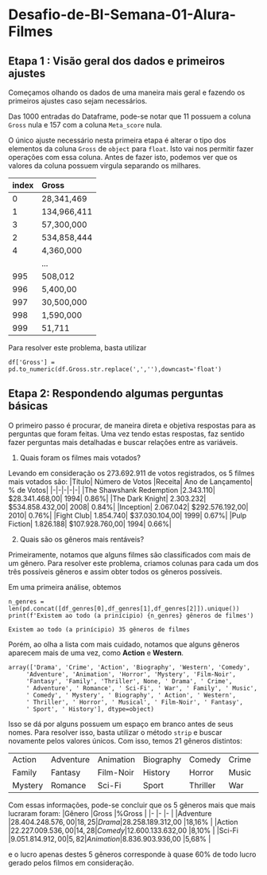 # Desafio-de-BI-Semana-01-Alura-Filmes

## Etapa 1 : Visão geral dos dados e primeiros ajustes

Começamos olhando os dados de uma maneira mais geral e fazendo os primeiros ajustes caso sejam necessários.

Das 1000 entradas do Dataframe, pode-se notar que 11 possuem a coluna `Gross` nula e 157 com a coluna `Meta_score` nula.

O único ajuste necessário nesta primeira etapa é alterar o tipo dos elementos da coluna `Gross` de `object` para `float`. Isto vai nos permitir fazer operações com essa coluna. Antes de fazer isto, podemos ver que os valores da coluna possuem virgula separando os milhares.

| index |Gross     |
| :------------- | :------------- |
|0    | 28,341,469|
|1    | 134,966,411|
|3    | 57,300,000|
|2    | 534,858,444|
|4    | 4,360,000|
|     | ...     |
|995  |	508,012|
|996  |	5,400,00|
|997  |	30,500,000|
|998  |	1,590,000|
|999  |	51,711|

Para resolver este problema, basta utilizar
```
df['Gross'] = pd.to_numeric(df.Gross.str.replace(',',''),downcast='float')
```

## Etapa 2: Respondendo algumas perguntas básicas

O primeiro passo é procurar, de maneira direta e objetiva respostas para as perguntas que foram feitas. Uma vez tendo estas respostas, faz sentido fazer perguntas mais detalhadas e buscar relações entre as variáveis.

1. Quais foram os filmes mais votados?

  Levando em consideração os 273.692.911 de votos registrados, os 5 filmes mais votados são:
  |Título|	Número de Votos	|Receita|	Ano de Lançamento| 	% de Votos|
  |-|-|-|-|-|
  |The Shawshank Redemption	|2.343.110|	$28.341.468,00|	1994|	0.86%|
  |The Dark Knight|	2.303.232|	$534.858.432,00|	2008|	0.84%|
  |Inception|	2.067.042|	$292.576.192,00|	2010|	0.76%|
  |Fight Club|	1.854.740|	$37.030.104,00|	1999|	0.67%|
  |Pulp Fiction|	1.826.188|	$107.928.760,00|	1994|	0.66%|

2. Quais são os gêneros mais rentáveis?

  Primeiramente, notamos que alguns filmes são classificados com mais de um gênero. Para resolver este problema, criamos colunas para cada um dos três possíveis gêneros e assim obter todos os gêneros possíveis.

  Em uma primeira análise, obtemos
  ```
  n_genres = len(pd.concat([df_genres[0],df_genres[1],df_genres[2]]).unique())
  print(f'Existem ao todo (a prinícipio) {n_genres} gêneros de filmes')

  Existem ao todo (a prinícipio) 35 gêneros de filmes
  ```
  Porém, ao olha a lista com mais cuidado, notamos que alguns gêneros aparecem mais de uma vez, como **Action** e **Western**.
  ```
  array(['Drama', 'Crime', 'Action', 'Biography', 'Western', 'Comedy',
       'Adventure', 'Animation', 'Horror', 'Mystery', 'Film-Noir',
       'Fantasy', 'Family', 'Thriller', None, ' Drama', ' Crime',
       ' Adventure', ' Romance', ' Sci-Fi', ' War', ' Family', ' Music',
       ' Comedy', ' Mystery', ' Biography', ' Action', ' Western',
       ' Thriller', ' Horror', ' Musical', ' Film-Noir', ' Fantasy',
       ' Sport', ' History'], dtype=object)
  ```
  Isso se dá por alguns possuem um espaço em branco antes de seus nomes. Para resolver isso, basta utilizar o método `strip` e buscar novamente pelos valores únicos. Com isso, temos 21 gêneros distintos:

  | | | | | | | |
  |-|-|-|-|-|-|-|
  |Action |Adventure  |Animation  |Biography  |Comedy   |Crime  |Drama  |
  |Family |Fantasy    |Film-Noir  |History    |Horror   |Music  |Musical|
  |Mystery|Romance    |Sci-Fi     |Sport      |Thriller |War    |Western|

  Com essas informações, pode-se concluir que os 5 gêneros mais que mais lucraram foram:
  |Gênero |Gross	|%Gross |
  |-  |-  |-  |
  |Adventure   |$28.404.248.576,00 |18,25%  |
	|Drama       |$28.258.189.312,00 |18,16%  |
  |Action      |$22.227.009.536,00 |14,28%  |
  |Comedy      |$12.600.133.632,00 |8,10%   |
  |Sci-Fi      |$9.051.814.912,00  |5,82%   |
  |Animation   |$8.836.903.936,00  |5,68%   |

  e o lucro apenas destes 5 gêneros corresponde à quase 60% de todo lucro gerado pelos filmos em consideração.
